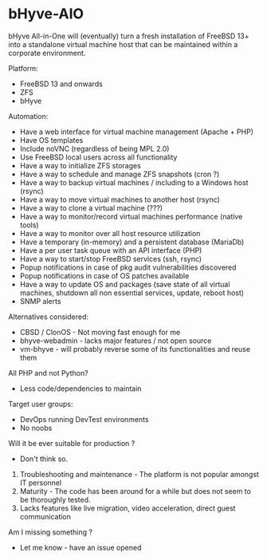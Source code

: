 # bHyve-AIO
bHyve All-in-One will (eventually) turn a fresh installation of FreeBSD 13+ into a standalone virtual machine host that can be maintained within a corporate environment.

Platform: 
+ FreeBSD 13 and onwards
+ ZFS
+ bHyve

Automation:
+ Have a web interface for virtual machine management (Apache + PHP)
+ Have OS templates
+ Include noVNC (regardless of being MPL 2.0)
+ Use FreeBSD local users across all functionality
+ Have a way to initialize ZFS storages
+ Have a way to schedule and manage ZFS snapshots (cron ?)
+ Have a way to backup virtual machines / including to a Windows host (rsync)
+ Have a way to move virtual machines to another host (rsync)
+ Have a way to clone a virtual machine (???)
+ Have a way to monitor/record virtual machines performance (native tools)
+ Have a way to monitor over all host resource utilization 
+ Have a temporary (in-memory) and a persistent database (MariaDb)
+ Have a per user task queue with an API interface (PHP)
+ Have a way to start/stop FreeBSD services (ssh, rsync)
+ Popup notifications in case of pkg audit vulnerabilities discovered
+ Popup notifications in case of OS patches available
+ Have a way to update OS and packages 
  (save state of all virtual machines, shutdown all non essential services, update, reboot host)
+ SNMP alerts

Alternatives considered:
+ CBSD / ClonOS - Not moving fast enough for me
+ bhyve-webadmin - lacks major features / not open source
+ vm-bhyve - will probably reverse some of its functionalities and reuse them

All PHP and not Python?
+ Less code/dependencies to maintain

Target user groups:
+ DevOps running DevTest environments
+ No noobs

Will it be ever suitable for production ?
+ Don't think so. 
1) Troubleshooting and maintenance - The platform is not popular amongst IT personnel
2) Maturity - The code has been around for a while but does not seem to be thoroughly tested.
3) Lacks features like live migration, video acceleration, direct guest communication

Am I missing something ?
+ Let me know - have an issue opened
